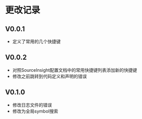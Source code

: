 # 更改记录

## V0.0.1

- 定义了常用的几个快捷键

## V0.0.2

- 对照SourceInsight配置文档中的常用快捷键列表添加新的快捷键
- 修改之前跳转到代码定义和声明的错误

## V0.1.0

- 修改日志文件的错误
- 修改为全局symbol搜索


